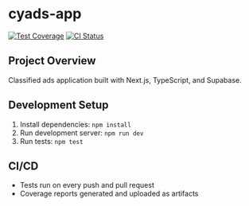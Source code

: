 # cyads-app

[![Test Coverage](https://img.shields.io/badge/coverage-report_after_CI_run-blue)]()
[![CI Status](https://github.com/your-username/cyads-app/actions/workflows/test.yml/badge.svg)](https://github.com/your-username/cyads-app/actions)

## Project Overview
Classified ads application built with Next.js, TypeScript, and Supabase.

## Development Setup
1. Install dependencies: `npm install`
2. Run development server: `npm run dev`
3. Run tests: `npm test`

## CI/CD
- Tests run on every push and pull request
- Coverage reports generated and uploaded as artifacts
